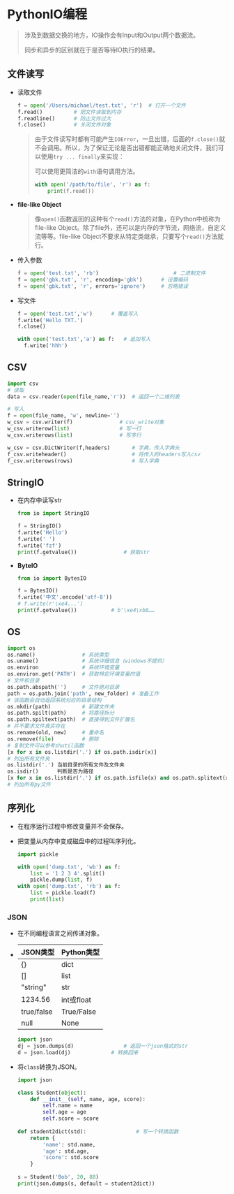 <!-- 
title: 07-PythonIO
sort: 
--> 
# PythonIO编程

> 涉及到数据交换的地方，IO操作会有Input和Output两个数据流。
>
> 同步和异步的区别就在于是否等待IO执行的结果。

## 文件读写

- 读取文件

  ```python
  f = open('/Users/michael/test.txt', 'r')	# 打开一个文件
  f.read()			# 把文件读取到内存
  f.readline()		# 防止文件过大
  f.close()			# 关闭文件对象
  ```

  > 由于文件读写时都有可能产生`IOError`，一旦出错，后面的`f.close()`就不会调用。所以，为了保证无论是否出错都能正确地关闭文件，我们可以使用`try ... finally`来实现：
  >
  > 可以使用更简洁的`with`语句调用方法。
  >
  > ```python
  > with open('/path/to/file', 'r') as f:
  >     print(f.read())
  > ```

- **file-like Object**

  > 像`open()`函数返回的这种有个`read()`方法的对象，在Python中统称为file-like Object。除了file外，还可以是内存的字节流，网络流，自定义流等等。file-like Object不要求从特定类继承，只要写个`read()`方法就行。

- 传入参数

  ```python
  f = open('test.txt', 'rb')						# 二进制文件
  f = open('gbk.txt', 'r', encoding='gbk')		# 设置编码
  f = open('gbk.txt', 'r', errors='ignore')		# 忽略错误
  ```

- 写文件

  ```python
  f = open('test.txt','w')		# 覆盖写入
  f.write('Hello TXT.')
  f.close()
  
  with open('test.txt','a') as f:	# 追加写入
  	f.write('hhh')
  ```

## CSV

```python
import csv
# 读取
data = csv.reader(open(file_name,'r'))	# 返回一个二维列表

# 写入
f = open(file_name, 'w', newline='')
w_csv = csv.writer(f)				# csv_write对象
w_csv.writerow(list)				# 写一行
w_csv.writerows(list)				# 写多行

w_csv = csv.DictWriter(f,headers)		# 字典，传入字典头
f_csv.writeheader()						# 将传入的headers写入csv
f_csv.writerows(rows)					# 写入字典
```

## StringIO

- 在内存中读写str

  ```python
  from io import StringIO
  
  f = StringIO()
  f.write('Hello')
  f.write(' ')
  f.write('fzf')
  print(f.getvalue())				# 获取str
  ```

- **ByteIO**

  ```python
  from io import BytesIO
  
  f = BytesIO()
  f.write('中文'.encode('utf-8'))
  # f.write(r'\xe4...')
  print(f.getvalue())			# b'\xe4\xb8……
  ```

## OS

```python
import os
os.name()				# 系统类型
os.uname()				# 系统详细信息（windows不提供）
os.environ				# 系统环境变量
os.environ.get('PATH')	# 获取特定环境变量的值
# 文件和目录
os.path.abspath('')		# 文件绝对目录
path = os.path.join('path', new_folder)	# 准备工作
# 该函数会自动返回系统对应的目录结构
os.mkdir(path)			# 新建文件夹
os.path.spilt(path)		# 将路径拆分
os.path.spiltext(path)	# 直接得到文件扩展名
# 并不要求文件真实存在
os.rename(old, new)		# 重命名
os.remove(file)			# 删除
# 复制文件可以参考shutil函数
[x for x in os.listdir('.') if os.path.isdir(x)]
# 列出所有文件夹
os.listdir('.')	当前目录的所有文件及文件夹 
os.isdir()		判断是否为路径
[x for x in os.listdir('.') if os.path.isfile(x) and os.path.splitext(x)[1]=='.py']
# 列出所有py文件
```


## 序列化

- 在程序运行过程中修改变量并不会保存。

- 把变量从内存中变成磁盘中的过程叫序列化。

  ```python
  import pickle
  
  with open('dump.txt', 'wb') as f:
      list = '1 2 3 4'.split()
      pickle.dump(list, f)
  with open('dump.txt', 'rb') as f:
      list = pickle.load(f)
      print(list)
  ```

### JSON

- 在不同编程语言之间传递对象。

- | JSON类型   | Python类型 |
  | :--------- | :--------- |
  | {}         | dict       |
  | []         | list       |
  | "string"   | str        |
  | 1234.56    | int或float |
  | true/false | True/False |
  | null       | None       |

  ```python
  import json
  dj = json.dumps(d)				# 返回一个json格式的str
  d = json.load(dj)				# 转换回来
  ```

- 将`class`转换为JSON。

  ```python
  import json
  
  class Student(object):
      def __init__(self, name, age, score):
          self.name = name
          self.age = age
          self.score = score
          
  def student2dict(std):				# 写一个转换函数
      return {
          'name': std.name,
          'age': std.age,
          'score': std.score
      }
      
  s = Student('Bob', 20, 88)
  print(json.dumps(s, default = student2dict))
  ```

  